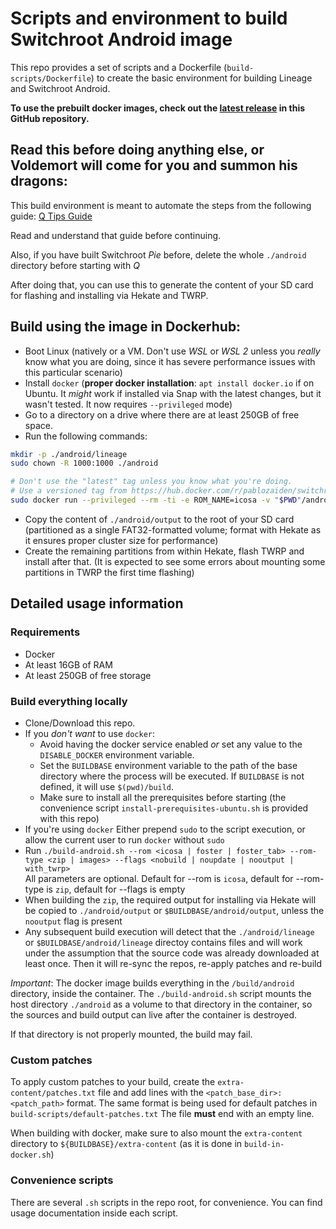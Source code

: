 # Scripts and environment to build Switchroot Android image

This repo provides a set of scripts and a Dockerfile (`build-scripts/Dockerfile`) to create the basic environment for building Lineage and Switchroot Android.

**To use the prebuilt docker images, check out the [latest release](https://github.com/PabloZaiden/switchroot-android-build/releases/latest) in this GitHub repository.**

## Read this before doing anything else, or Voldemort will come for you and summon his dragons:
This build environment is meant to automate the steps from the following guide: [Q Tips Guide](https://gitlab.com/ZachyCatGames/q-tips-guide)

Read and understand that guide before continuing.

Also, if you have built Switchroot *Pie* before, delete the whole `./android` directory before starting with *Q*

After doing that, you can use this to generate the content of your SD card for flashing and installing via Hekate and TWRP.

## Build using the image in Dockerhub:
- Boot Linux (natively or a VM. Don't use *WSL* or *WSL 2* unless you *really* know what you are doing, since it has severe performance issues with this particular scenario)
- Install `docker` (**proper docker installation**: `apt install docker.io` if on Ubuntu. It *might* work if installed via Snap with the latest changes, but it wasn't tested. It now requires `--privileged` mode) 
- Go to a directory on a drive where there are at least 250GB of free space.
- Run the following commands:
```bash
mkdir -p ./android/lineage
sudo chown -R 1000:1000 ./android

# Don't use the "latest" tag unless you know what you're doing. 
# Use a versioned tag from https://hub.docker.com/r/pablozaiden/switchroot-android-build/tags
sudo docker run --privileged --rm -ti -e ROM_NAME=icosa -v "$PWD"/android:/build/android pablozaiden/switchroot-android-build:latest
```
- Copy the content of `./android/output` to the root of your SD card (partitioned as a single FAT32-formatted volume; format with Hekate as it ensures proper cluster size for performance)
- Create the remaining partitions from within Hekate, flash TWRP and install after that. (It is expected to see some errors about mounting some partitions in TWRP the first time flashing)

## Detailed usage information

### Requirements
- Docker
- At least 16GB of RAM
- At least 250GB of free storage

### Build everything locally

- Clone/Download this repo.
- If you *don't want* to use `docker`:
    - Avoid having the docker service enabled *or* set any value to the `DISABLE_DOCKER` environment variable.
    - Set the `BUILDBASE` environment variable to the path of the base directory where the process will be executed. If `BUILDBASE` is not defined, it will use `$(pwd)/build`. 
    - Make sure to install all the prerequisites before starting (the convenience script `install-prerequisites-ubuntu.sh` is provided with this repo)
- If you're using `docker` Either prepend `sudo` to the script execution, or allow the current user to run `docker` without `sudo`
- Run `./build-android.sh --rom <icosa | foster | foster_tab> --rom-type <zip | images> --flags <nobuild | noupdate | nooutput | with_twrp>`  
All parameters are optional. Default for --rom is `icosa`, default for --rom-type is `zip`, default for --flags is empty
- When building the `zip`, the required output for installing via Hekate will be copied to `./android/output` or `$BUILDBASE/android/output`, unless the `nooutput` flag is present
- Any subsequent build execution will detect that the `./android/lineage` or `$BUILDBASE/android/lineage` directoy contains files and will work under the assumption that the source code was already downloaded at least once. Then it will re-sync the repos, re-apply patches and re-build

*Important*: The docker image builds everything in the `/build/android` directory, inside the container. The `./build-android.sh` script mounts the host directory `./android` as a volume to that directory in the container, so the sources and build output can live after the container is destroyed.

If that directory is not properly mounted, the build may fail.

### Custom patches

To apply custom patches to your build, create the `extra-content/patches.txt` file and add lines with the `<patch_base_dir>:<patch_path>` format. The same format is being used for default patches in `build-scripts/default-patches.txt`
The file **must** end with an empty line.

When building with docker, make sure to also mount the `extra-content` directory to `${BUILDBASE}/extra-content` (as it is done in `build-in-docker.sh`)

### Convenience scripts

There are several `.sh` scripts in the repo root, for convenience. You can find usage documentation inside each script.
